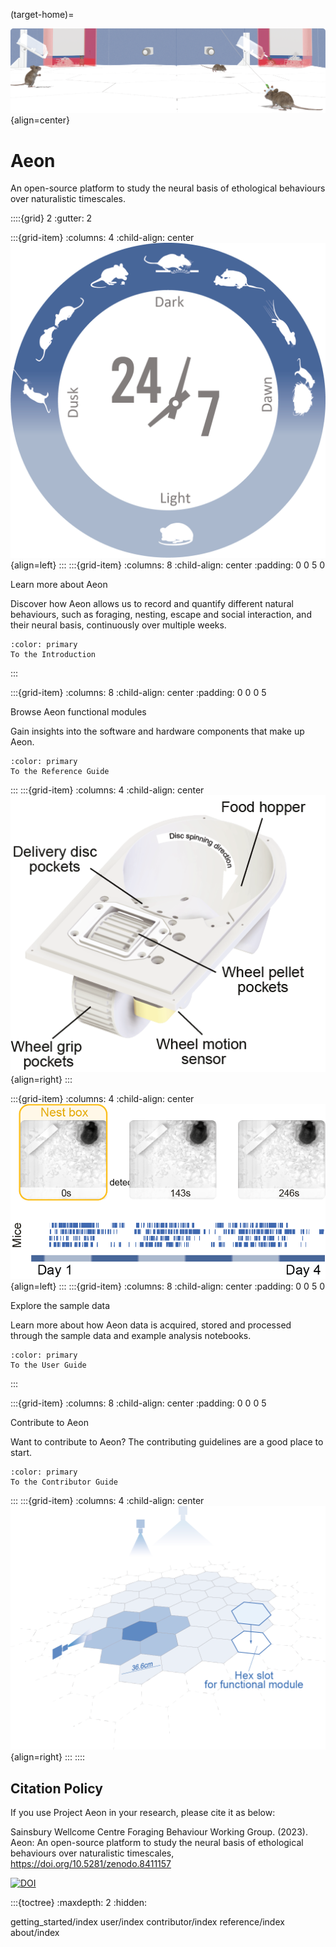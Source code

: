 (target-home)=

![Banner](_static/images/landing-banner.png){align=center}
# Aeon

An open-source platform to study the neural basis of ethological behaviours over naturalistic timescales.

::::{grid} 2
:gutter: 2

:::{grid-item}
:columns: 4
:child-align: center
![247Experiment](_static/images/landing-247.png){align=left}
:::
:::{grid-item}
:columns: 8
:child-align: center
:padding: 0 0 5 0
<p class="h4">Learn more about Aeon</p>

Discover how Aeon allows us to record and quantify different natural behaviours, 
such as foraging, nesting, escape and social interaction, and their neural basis, 
continuously over multiple weeks.

```{button-ref} getting_started/index
:color: primary
To the Introduction
```
:::

:::{grid-item}
:columns: 8
:child-align: center
:padding: 0 0 0 5
<p class="h4">Browse Aeon functional modules</p>

Gain insights into the software and hardware components that make up Aeon.

```{button-ref} reference/index
:color: primary
To the Reference Guide
```
:::
:::{grid-item}
:columns: 4
:child-align: center
![Feeder](_static/images/landing-feeder.png){align=right} 
:::

:::{grid-item}
:columns: 4
:child-align: center
![Sleeping](_static/images/landing-sleeping.png){align=left}
:::
:::{grid-item}
:columns: 8
:child-align: center
:padding: 0 0 5 0
<p class="h4">Explore the sample data</p>

Learn more about how Aeon data is acquired, stored and processed through the sample data and example analysis notebooks.

```{button-ref} user/index
:color: primary
To the User Guide
```
:::

:::{grid-item}
:columns: 8
:child-align: center
:padding: 0 0 0 5
<p class="h4">Contribute to Aeon</p>

Want to contribute to Aeon? The contributing guidelines are a good place to start.

```{button-ref} contributor/index
:color: primary
To the Contributor Guide
```
:::
:::{grid-item}
:columns: 4
:child-align: center
![Hexslot](_static/images/landing-hexslot.png){align=right}
:::
::::

## Citation Policy

If you use Project Aeon in your research, please cite it as below:

Sainsbury Wellcome Centre Foraging Behaviour Working Group. (2023). Aeon: An open-source platform to study the neural basis of ethological behaviours over naturalistic timescales,  https://doi.org/10.5281/zenodo.8411157

[![DOI](https://zenodo.org/badge/DOI/10.5281/zenodo.8411157.svg)](https://zenodo.org/doi/10.5281/zenodo.8411157)

:::{toctree}
:maxdepth: 2
:hidden:

getting_started/index
user/index
contributor/index
reference/index
about/index